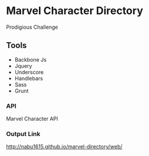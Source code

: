 <h1>Marvel Character Directory</h1>
<p>Prodigious Challenge<p>
<h2>Tools</h2>
<ul>
  <li>Backbone Js</li>
  <li>Jquery</li>
  <li>Underscore</li>
  <li>Handlebars</li>
  <li>Sass</li>
  <li>Grunt</li>
</ul>

<h3>API</h3>
<p>Marvel Character API</p>

<h3>Output Link</h3>
<a href="http://nabu1615.github.io/marvel-directory/web/">http://nabu1615.github.io/marvel-directory/web/</a>
